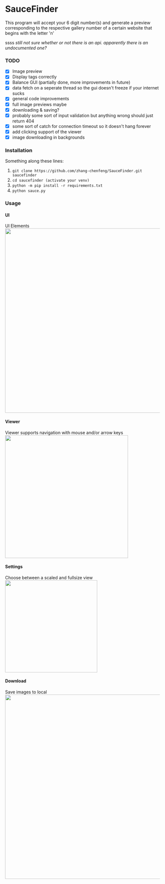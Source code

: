 # SauceFinder

This program will accept your 6 digit number(s) and generate a preview corresponding to the respective gallery number of a certain website that begins with the letter 'n'

ssss
*still not sure whether or not there is an api. apparently there is an undocumented one?*

### TODO
- [x] Image preview
- [x] Display tags correctly
- [x] Balance GUI (partially done, more improvements in future)
- [x] data fetch on a seperate thread so the gui doesn't freeze if your internet sucks
- [x] general code improvements
- [x] full image previews maybe
- [x] downloading & saving?
- [x] probably some sort of input validation but anything wrong should just return 404
- [x] some sort of catch for connection timeout so it doesn't hang forever
- [x] add clicking support of the viewer
- [x] image downloading in backgrounds

### Installation
Something along these lines:
1. `git clone https://github.com/zhang-chenfeng/SauceFinder.git saucefinder`
2. `cd saucefinder (activate your venv)`
3. `python -m pip install -r requirements.txt`
4. `python sauce.py`

### Usage

#### UI
UI Elements\
<img src="https://cdn.discordapp.com/attachments/496020212764901387/709842419306463242/main.png" width="600">

#### Viewer
Viewer supports navigation with mouse and/or arrow keys\
<img src="https://cdn.discordapp.com/attachments/496020212764901387/709833761130414171/viewer_2.png" width="400">

#### Settings
Choose between a scaled and fullsize view\
<img src="https://cdn.discordapp.com/attachments/496020212764901387/709528532195213442/setting.png" width="300">

#### Download
Save images to local\
<img src="https://cdn.discordapp.com/attachments/496020212764901387/709843641597821088/down.png" width="600">
